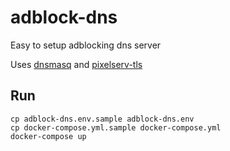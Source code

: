 # adblock-dns
Easy to setup adblocking dns server

Uses [dnsmasq](http://www.thekelleys.org.uk/dnsmasq/doc.html) and [pixelserv-tls](https://github.com/kvic-z/pixelserv-tls)

## Run
```
cp adblock-dns.env.sample adblock-dns.env
cp docker-compose.yml.sample docker-compose.yml
docker-compose up
```
